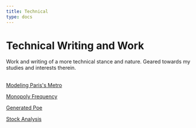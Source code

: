 ```yaml
---
title: Technical
type: docs
---
```


# Technical Writing and Work

Work and writing of a more technical stance and nature. Geared towards my studies and
interests therein. 

&nbsp;  
[Modeling Paris's Metro](/technical/Learning_osmnx/)

[Monopoly Frequency](/technical/monopolyfreq/)

[Generated Poe](/technical/generatedpoe/)

[Stock Analysis](/technical/stockanalysis/stockanalysis/)
